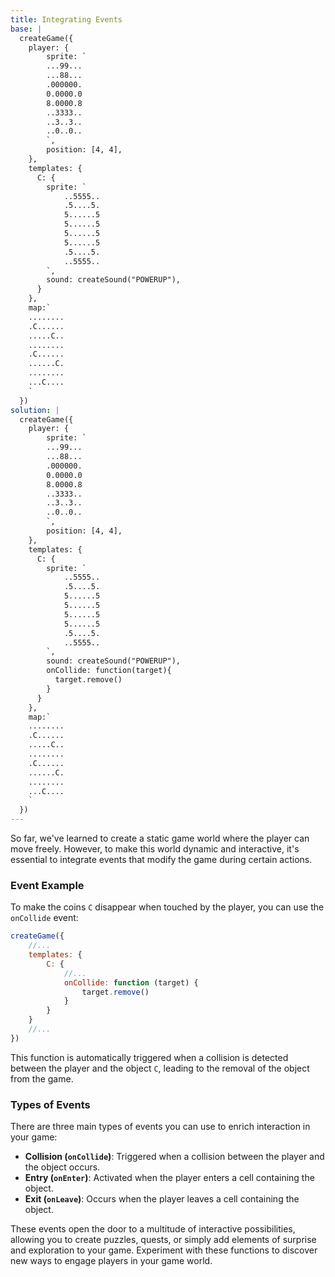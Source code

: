 ```yaml
---
title: Integrating Events
base: |
  createGame({
    player: {
        sprite: `
        ...99...
        ...88...
        .000000.
        0.0000.0
        8.0000.8
        ..3333..
        ..3..3..
        ..0..0..
        `,
        position: [4, 4],
    },
    templates: {
      C: {
        sprite: `
            ..5555..
            .5....5.
            5......5
            5......5
            5......5
            5......5
            .5....5.
            ..5555..
        `,
        sound: createSound("POWERUP"),
      }
    },
    map:`
    ........
    .C......
    .....C..
    ........
    .C......
    ......C.
    ........
    ...C....
    `
  })
solution: |
  createGame({
    player: {
        sprite: `
        ...99...
        ...88...
        .000000.
        0.0000.0
        8.0000.8
        ..3333..
        ..3..3..
        ..0..0..
        `,
        position: [4, 4],
    },
    templates: {
      C: {
        sprite: `
            ..5555..
            .5....5.
            5......5
            5......5
            5......5
            5......5
            .5....5.
            ..5555..
        `,
        sound: createSound("POWERUP"),
        onCollide: function(target){
          target.remove()
        }
      }
    },
    map:`
    ........
    .C......
    .....C..
    ........
    .C......
    ......C.
    ........
    ...C....
    `
  })
---
```


So far, we've learned to create a static game world where the player can move freely. However, to make this world dynamic and interactive, it's essential to integrate events that modify the game during certain actions.

### Event Example

To make the coins `C` disappear when touched by the player, you can use the `onCollide` event:

```js
createGame({
	//...
	templates: {
		C: {
			//...
			onCollide: function (target) {
				target.remove()
			}
		}
	}
	//...
})
```

This function is automatically triggered when a collision is detected between the player and the object `C`, leading to the removal of the object from the game.

### Types of Events

There are three main types of events you can use to enrich interaction in your game:

- **Collision (`onCollide`)**: Triggered when a collision between the player and the object occurs.
- **Entry (`onEnter`)**: Activated when the player enters a cell containing the object.
- **Exit (`onLeave`)**: Occurs when the player leaves a cell containing the object.

These events open the door to a multitude of interactive possibilities, allowing you to create puzzles, quests, or simply add elements of surprise and exploration to your game. Experiment with these functions to discover new ways to engage players in your game world.
